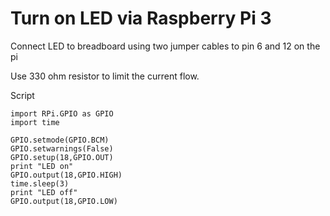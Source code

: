 # Turn on LED via Raspberry Pi 3
Connect LED to breadboard using two jumper cables to pin 6 and 12 on the pi

Use 330 ohm resistor to limit the current flow.

Script
```shell
import RPi.GPIO as GPIO
import time

GPIO.setmode(GPIO.BCM)
GPIO.setwarnings(False)
GPIO.setup(18,GPIO.OUT)
print "LED on"
GPIO.output(18,GPIO.HIGH)
time.sleep(3)
print "LED off"
GPIO.output(18,GPIO.LOW)
```
